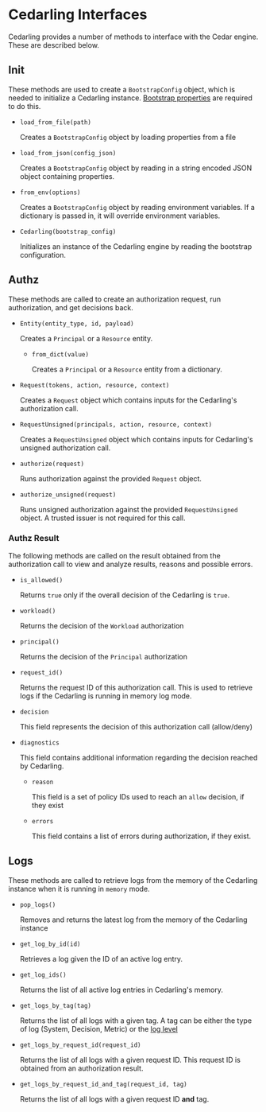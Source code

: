 # Cedarling Interfaces

Cedarling provides a number of methods to interface with the Cedar engine. These are described below.

## Init

These methods are used to create a `BootstrapConfig` object, which is needed to initialize a Cedarling instance. [Bootstrap properties](./cedarling-properties.md) are required to do this.

- `load_from_file(path)`
  
    Creates a `BootstrapConfig` object by loading properties from a file 

- `load_from_json(config_json)`

    Creates a `BootstrapConfig` object by reading in a string encoded JSON object containing properties.

- `from_env(options)`

    Creates a `BootstrapConfig` object by reading environment variables. If a dictionary is passed in, it will override environment variables.

- `Cedarling(bootstrap_config)`

    Initializes an instance of the Cedarling engine by reading the bootstrap configuration. 

## Authz

These methods are called to create an authorization request, run authorization, and get decisions back. 

- `Entity(entity_type, id, payload)`

    Creates a `Principal` or a `Resource` entity.

    - `from_dict(value)`

        Creates a `Principal` or a `Resource` entity from a dictionary.

- `Request(tokens, action, resource, context)`

    Creates a `Request` object which contains inputs for the Cedarling's authorization call.

- `RequestUnsigned(principals, action, resource, context)`

    Creates a `RequestUnsigned` object which contains inputs for Cedarling's unsigned authorization call.

- `authorize(request)`

    Runs authorization against the provided `Request` object.

- `authorize_unsigned(request)`

    Runs unsigned authorization against the provided `RequestUnsigned` object. A trusted issuer is not required for this call.

### Authz Result

The following methods are called on the result obtained from the authorization call to view and analyze results, reasons and possible errors.

- `is_allowed()`

    Returns `true` only if the overall decision of the Cedarling is `true`.

- `workload()`

    Returns the decision of the `Workload` authorization

- `principal()`

    Returns the decision of the `Principal` authorization

- `request_id()`

    Returns the request ID of this authorization call. This is used to retrieve logs if the Cedarling is running in memory log mode.

- `decision`

    This field represents the decision of this authorization call (allow/deny)

- `diagnostics`

    This field contains additional information regarding the decision reached by Cedarling.

    - `reason`

      This field is a set of policy IDs used to reach an `allow` decision, if they exist

    - `errors`

      This field contains a list of errors during authorization, if they exist.

## Logs

These methods are called to retrieve logs from the memory of the Cedarling instance when it is running in `memory` mode. 

  - `pop_logs()`

    Removes and returns the latest log from the memory of the Cedarling instance

  - `get_log_by_id(id)`

    Retrieves a log given the ID of an active log entry. 

  - `get_log_ids()`

    Returns the list of all active log entries in Cedarling's memory.

  - `get_logs_by_tag(tag)`

    Returns the list of all logs with a given tag. A tag can be either the type of log (System, Decision, Metric) or the [log level](./cedarling-logs.md#system-log-levels)

  - `get_logs_by_request_id(request_id)`

    Returns the list of all logs with a given request ID. This request ID is obtained from an authorization result.

  - `get_logs_by_request_id_and_tag(request_id, tag)`

    Returns the list of all logs with a given request ID **and** tag. 
